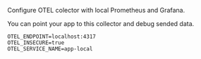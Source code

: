 Configure OTEL colector with local Prometheus and Grafana.

You can point your app to this collector and debug sended data.

```
OTEL_ENDPOINT=localhost:4317
OTEL_INSECURE=true
OTEL_SERVICE_NAME=app-local
```

